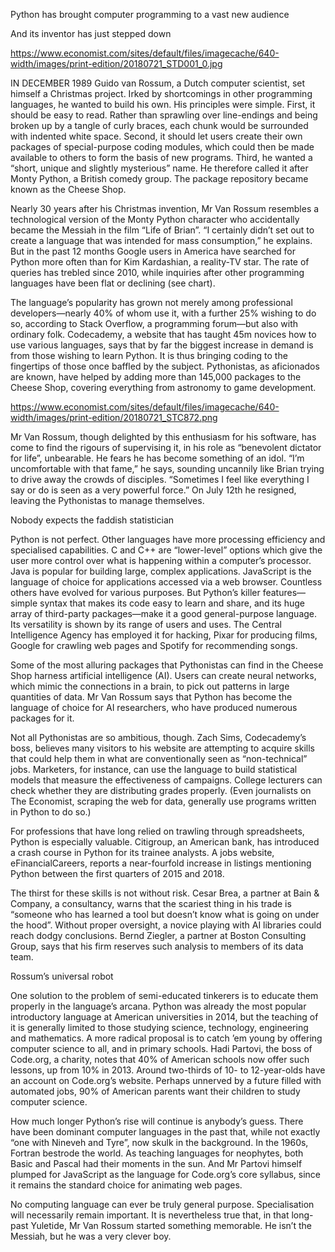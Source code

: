 Python has brought computer programming to a vast new audience

And its inventor has just stepped down

https://www.economist.com/sites/default/files/imagecache/640-width/images/print-edition/20180721_STD001_0.jpg


IN DECEMBER 1989 Guido van Rossum, a Dutch computer scientist, set himself a Christmas project. Irked by shortcomings in other programming languages, he wanted to build his own. His principles were simple. First, it should be easy to read. Rather than sprawling over line-endings and being broken up by a tangle of curly braces, each chunk would be surrounded with indented white space. Second, it should let users create their own packages of special-purpose coding modules, which could then be made available to others to form the basis of new programs. Third, he wanted a “short, unique and slightly mysterious” name. He therefore called it after Monty Python, a British comedy group. The package repository became known as the Cheese Shop.

Nearly 30 years after his Christmas invention, Mr Van Rossum resembles a technological version of the Monty Python character who accidentally became the Messiah in the film “Life of Brian”. “I certainly didn’t set out to create a language that was intended for mass consumption,” he explains. But in the past 12 months Google users in America have searched for Python more often than for Kim Kardashian, a reality-TV star. The rate of queries has trebled since 2010, while inquiries after other programming languages have been flat or declining (see chart).

The language’s popularity has grown not merely among professional developers—nearly 40% of whom use it, with a further 25% wishing to do so, according to Stack Overflow, a programming forum—but also with ordinary folk. Codecademy, a website that has taught 45m novices how to use various languages, says that by far the biggest increase in demand is from those wishing to learn Python. It is thus bringing coding to the fingertips of those once baffled by the subject. Pythonistas, as aficionados are known, have helped by adding more than 145,000 packages to the Cheese Shop, covering everything from astronomy to game development.

https://www.economist.com/sites/default/files/imagecache/640-width/images/print-edition/20180721_STC872.png


Mr Van Rossum, though delighted by this enthusiasm for his software, has come to find the rigours of supervising it, in his role as “benevolent dictator for life”, unbearable. He fears he has become something of an idol. “I’m uncomfortable with that fame,” he says, sounding uncannily like Brian trying to drive away the crowds of disciples. “Sometimes I feel like everything I say or do is seen as a very powerful force.” On July 12th he resigned, leaving the Pythonistas to manage themselves.

Nobody expects the faddish statistician

Python is not perfect. Other languages have more processing efficiency and specialised capabilities. C and C++ are “lower-level” options which give the user more control over what is happening within a computer’s processor. Java is popular for building large, complex applications. JavaScript is the language of choice for applications accessed via a web browser. Countless others have evolved for various purposes. But Python’s killer features—simple syntax that makes its code easy to learn and share, and its huge array of third-party packages—make it a good general-purpose language. Its versatility is shown by its range of users and uses. The Central Intelligence Agency has employed it for hacking, Pixar for producing films, Google for crawling web pages and Spotify for recommending songs.

Some of the most alluring packages that Pythonistas can find in the Cheese Shop harness artificial intelligence (AI). Users can create neural networks, which mimic the connections in a brain, to pick out patterns in large quantities of data. Mr Van Rossum says that Python has become the language of choice for AI researchers, who have produced numerous packages for it.

Not all Pythonistas are so ambitious, though. Zach Sims, Codecademy’s boss, believes many visitors to his website are attempting to acquire skills that could help them in what are conventionally seen as “non-technical” jobs. Marketers, for instance, can use the language to build statistical models that measure the effectiveness of campaigns. College lecturers can check whether they are distributing grades properly. (Even journalists on The Economist, scraping the web for data, generally use programs written in Python to do so.)

For professions that have long relied on trawling through spreadsheets, Python is especially valuable. Citigroup, an American bank, has introduced a crash course in Python for its trainee analysts. A jobs website, eFinancialCareers, reports a near-fourfold increase in listings mentioning Python between the first quarters of 2015 and 2018.

The thirst for these skills is not without risk. Cesar Brea, a partner at Bain & Company, a consultancy, warns that the scariest thing in his trade is “someone who has learned a tool but doesn’t know what is going on under the hood”. Without proper oversight, a novice playing with AI libraries could reach dodgy conclusions. Bernd Ziegler, a partner at Boston Consulting Group, says that his firm reserves such analysis to members of its data team.

Rossum’s universal robot

One solution to the problem of semi-educated tinkerers is to educate them properly in the language’s arcana. Python was already the most popular introductory language at American universities in 2014, but the teaching of it is generally limited to those studying science, technology, engineering and mathematics. A more radical proposal is to catch ’em young by offering computer science to all, and in primary schools. Hadi Partovi, the boss of Code.org, a charity, notes that 40% of American schools now offer such lessons, up from 10% in 2013. Around two-thirds of 10- to 12-year-olds have an account on Code.org’s website. Perhaps unnerved by a future filled with automated jobs, 90% of American parents want their children to study computer science.

How much longer Python’s rise will continue is anybody’s guess. There have been dominant computer languages in the past that, while not exactly “one with Nineveh and Tyre”, now skulk in the background. In the 1960s, Fortran bestrode the world. As teaching languages for neophytes, both Basic and Pascal had their moments in the sun. And Mr Partovi himself plumped for JavaScript as the language for Code.org’s core syllabus, since it remains the standard choice for animating web pages.

No computing language can ever be truly general purpose. Specialisation will necessarily remain important. It is nevertheless true that, in that long-past Yuletide, Mr Van Rossum started something memorable. He isn’t the Messiah, but he was a very clever boy.
